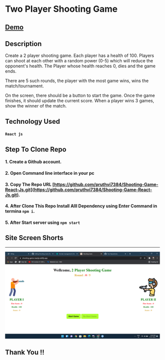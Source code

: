 # Two Player Shooting Game 
## [Demo](https://shooting-game-reactjs.netlify.app/)

## Description 

Create a 2 player shooting game.
Each player has a health of 100.
Players can shoot at each other with a random power (0-5) which will reduce the opponent's health.
The Player whose health reaches 0, dies and the game ends.

There are 5 such rounds, the player with the most game wins, wins the match/tournament.

On the screen, there should be a button to start the game.
Once the game finishes, it should update the current score.
When a player wins 3 games, show the winner of the match.

## Technology Used

#### `React js`

## Step To Clone Repo

#### 1. Create a Github account.
#### 2. Open Command line interface in your pc
#### 3. Copy The Repo URL [https://github.com/pruthvi7384/Shooting-Game-React-Js.git](https://github.com/pruthvi7384/Shooting-Game-React-Js.git).
#### 4. After Clone This Repo Install Alll Dependency using Enter Command in termina `npm i`.
#### 5. After Start server using  `npm start`

## Site Screen Shorts 
-----

<img src="https://github.com/pruthvi7384/Shooting-Game-React-Js/blob/master/Screenshot%20(50).png">

## Thank You !!

